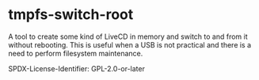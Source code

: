 # tmpfs-switch-root

A tool to create some kind of LiveCD in memory and switch to and from it without rebooting.
This is useful when a USB is not practical and there is a need to perform filesystem maintenance.

SPDX-License-Identifier: GPL-2.0-or-later
